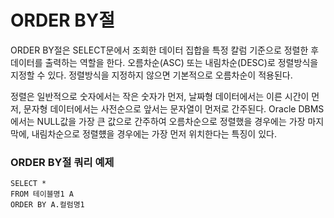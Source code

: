 # ORDER BY절
<p>
ORDER BY절은 SELECT문에서 조회한 데이터 집합을 특정 칼럼 기준으로 정렬한 후 데이터를 출력하는 역할을 한다. 오름차순(ASC) 또는 내림차순(DESC)로 정렬방식을 지정할 수 있다. 정렬방식을 지정하지 않으면 기본적으로 오름차순이 적용된다. 
</p>
<p>
정렬은 일반적으로 숫자에서는 작은 숫자가 먼저, 날짜형 데이터에서는 이른 시간이 먼저, 문자형 데이터에서는 사전순으로 앞서는 문자열이 먼저로 간주된다. Oracle DBMS에서는 NULL값을 가장 큰 값으로 간주하여 오름차순으로 정렬했을 경우에는 가장 마지막에, 내림차순으로 정렬헀을 경우에는 가장 먼저 위치한다는 특징이 있다.
</p>

### ORDER BY절 쿼리 예제
```
SELECT *
FROM 테이블명1 A
ORDER BY A.컬럼명1
```